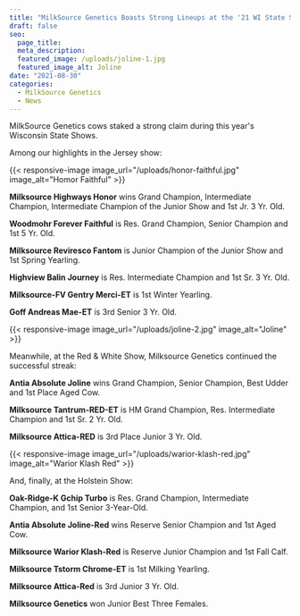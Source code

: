 ```yaml
---
title: "MilkSource Genetics Boasts Strong Lineups at the '21 WI State Shows"
draft: false
seo:
  page_title:
  meta_description:
  featured_image: /uploads/joline-1.jpg
  featured_image_alt: Joline
date: "2021-08-30"
categories: 
  - MilkSource Genetics
  - News
---
```


MilkSource Genetics cows staked a strong claim during this year's Wisconsin State Shows.

Among our highlights in the Jersey show:

{{< responsive-image image_url="/uploads/honor-faithful.jpg" image_alt="Homor Faithful" >}}

**Milksource Highways Honor** wins Grand Champion, Intermediate Champion, Intermediate Champion of the Junior Show and 1st Jr. 3 Yr. Old.

**Woodmohr Forever Faithful** is Res. Grand Champion, Senior Champion and 1st 5 Yr. Old.

**Milksource Reviresco Fantom** is Junior Champion of the Junior Show and 1st Spring Yearling.

**Highview Balin Journey** is Res. Intermediate Champion and 1st Sr. 3 Yr. Old.

**Milksource-FV Gentry Merci-ET** is 1st Winter Yearling.

**Goff Andreas Mae-ET** is 3rd Senior 3 Yr. Old.

{{< responsive-image image_url="/uploads/joline-2.jpg" image_alt="Joline" >}}

Meanwhile, at the Red & White Show, Milksource Genetics continued the successful streak:

**Antia Absolute Joline** wins Grand Champion, Senior Champion, Best Udder and 1st Place Aged Cow.

**Milksource Tantrum-RED-ET** is HM Grand Champion, Res. Intermediate Champion and 1st Sr. 2 Yr. Old.

**Milksource Attica-RED** is 3rd Place Junior 3 Yr. Old.

{{< responsive-image image_url="/uploads/warior-klash-red.jpg" image_alt="Warior Klash Red" >}}

And, finally, at the Holstein Show:

**Oak-Ridge-K Gchip Turbo** is Res. Grand Champion, Intermediate Champion, and 1st Senior 3-Year-Old.

**Antia Absolute Joline-Red** wins Reserve Senior Champion and 1st Aged Cow.

**Milksource Warior Klash-Red** is Reserve Junior Champion and 1st Fall Calf.

**Milksource Tstorm Chrome-ET** is 1st Milking Yearling.

**Milksource Attica-Red** is 3rd Junior 3 Yr. Old.

**Milksource Genetics** won Junior Best Three Females.
